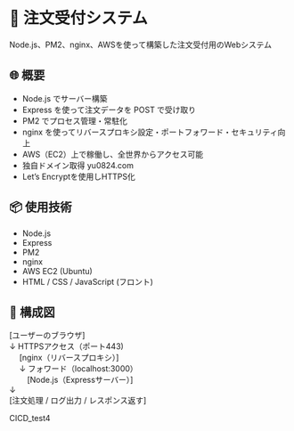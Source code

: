 # 🧾 注文受付システム

Node.js、PM2、nginx、AWSを使って構築した注文受付用のWebシステム

## 🌐 概要

- Node.js でサーバー構築
- Express を使って注文データを POST で受け取り
- PM2 でプロセス管理・常駐化
- nginx を使ってリバースプロキシ設定・ポートフォワード・セキュリティ向上
- AWS（EC2）上で稼働し、全世界からアクセス可能
- 独自ドメイン取得 yu0824.com
- Let’s Encryptを使用しHTTPS化

## 📦 使用技術

- Node.js
- Express
- PM2
- nginx
- AWS EC2 (Ubuntu)
- HTML / CSS / JavaScript (フロント)

## 🔧 構成図
[ユーザーのブラウザ]<br>
↓ HTTPSアクセス（ポート443)<br>　
[nginx（リバースプロキシ）]<br>　
↓ フォワード（localhost:3000）<br>　　
[Node.js（Expressサーバー）]<br>
↓<br>
[注文処理 / ログ出力 / レスポンス返す]<br>

CICD_test4
